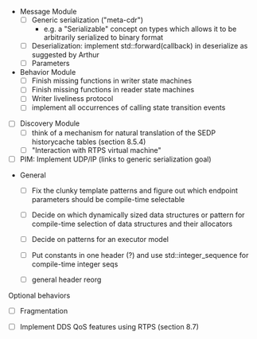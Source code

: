 - Message Module
  - [ ] Generic serialization ("meta-cdr")
    - e.g. a "Serializable" concept on types which allows it to be arbitrarily serialized to binary format
  - [ ] Deserialization: implement std::forward(callback) in deserialize as suggested by Arthur
  - [ ] Parameters
- Behavior Module
  - [ ] Finish missing functions in writer state machines
  - [ ] Finish missing functions in reader state machines
  - [ ] Writer liveliness protocol
  - [ ] implement all occurrences of calling state transition events

- [ ] Discovery Module
  - [ ] think of a mechanism for natural translation of the SEDP historycache tables (section 8.5.4)
  - [ ] "Interaction with RTPS virtual machine"

- [ ] PIM: Implement UDP/IP (links to generic serialization goal)

- General
  - [ ] Fix the clunky template patterns and figure out which endpoint parameters should be compile-time selectable
  - [ ] Decide on which dynamically sized data structures or pattern for compile-time selection of data structures and their allocators
  - [ ] Decide on patterns for an executor model
  - [ ] Put constants in one header (?) and use std::integer_sequence for compile-time integer seqs
  - [ ] general header reorg


Optional behaviors
  - [ ] Fragmentation
  - [ ] Implement DDS QoS features using RTPS (section 8.7)

